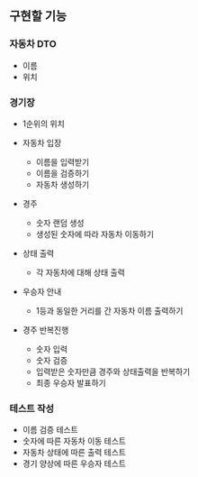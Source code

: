 ## 구현할 기능

### 자동차 DTO

- 이름
- 위치

### 경기장

- 1순위의 위치

- 자동차 입장
    - 이름을 입력받기
    - 이름을 검증하기
    - 자동차 생성하기
- 경주
    - 숫자 랜덤 생성
    - 생성된 숫자에 따라 자동차 이동하기
- 상태 출력
    - 각 자동차에 대해 상태 출력
- 우승자 안내
    - 1등과 동일한 거리를 간 자동차 이름 출력하기
- 경주 반복진행
    - 숫자 입력
    - 숫자 검증
    - 입력받은 숫자만큼 경주와 상태출력을 반복하기
    - 최종 우승자 발표하기

### 테스트 작성
- 이름 검증 테스트
- 숫자에 따른 자동차 이동 테스트
- 자동차 상태에 따른 출력 테스트
- 경기 양상에 따른 우승자 테스트
